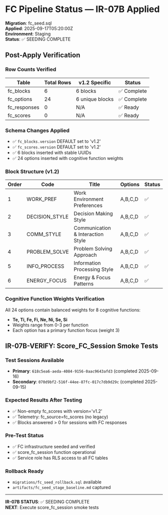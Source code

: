 # FC Pipeline Status — IR-07B Applied

**Migration**: fc_seed.sql  
**Applied**: 2025-09-17T05:20:00Z  
**Environment**: Staging  
**Status**: ✅ SEEDING COMPLETE

## Post-Apply Verification

### Row Counts Verified
| Table | Total Rows | v1.2 Specific | Status |
|-------|------------|---------------|---------|
| fc_blocks | 6 | 6 blocks | ✅ Complete |
| fc_options | 24 | 6 unique blocks | ✅ Complete |
| fc_responses | 0 | N/A | ✅ Ready |
| fc_scores | 0 | N/A | ✅ Ready |

### Schema Changes Applied
- ✅ `fc_blocks.version` DEFAULT set to 'v1.2'
- ✅ `fc_scores.version` DEFAULT set to 'v1.2'
- ✅ 6 blocks inserted with stable UUIDs
- ✅ 24 options inserted with cognitive function weights

### Block Structure (v1.2)
| Order | Code | Title | Options | Status |
|-------|------|-------|---------|---------|
| 1 | WORK_PREF | Work Environment Preferences | A,B,C,D | ✅ |
| 2 | DECISION_STYLE | Decision Making Style | A,B,C,D | ✅ |
| 3 | COMM_STYLE | Communication & Interaction Style | A,B,C,D | ✅ |
| 4 | PROBLEM_SOLVE | Problem Solving Approach | A,B,C,D | ✅ |
| 5 | INFO_PROCESS | Information Processing Style | A,B,C,D | ✅ |
| 6 | ENERGY_FOCUS | Energy & Focus Patterns | A,B,C,D | ✅ |

### Cognitive Function Weights Verification
All 24 options contain balanced weights for 8 cognitive functions:
- **Te, Ti, Fe, Fi, Ne, Ni, Se, Si**
- Weights range from 0-3 per function
- Each option has a primary function focus (weight 3)

## IR-07B-VERIFY: Score_FC_Session Smoke Tests

### Test Sessions Available
- **Primary**: `618c5ea6-aeda-4084-9156-0aac9643afd3` (completed 2025-09-16)
- **Secondary**: `070d9bf2-516f-44ee-87fc-017c7db9d29c` (completed 2025-09-15)

### Expected Results After Testing
- ✅ Non-empty fc_scores with version='v1.2'
- ✅ Telemetry: fc_source=fc_scores (no legacy)
- ✅ Blocks answered > 0 for sessions with FC responses

### Pre-Test Status
- ✅ FC infrastructure seeded and verified
- ✅ score_fc_session function operational
- ✅ Service role has RLS access to all FC tables

### Rollback Ready
- `migrations/fc_seed_rollback.sql` available
- `artifacts/fc_seed_stage_baseline.md` captured

---
**IR-07B STATUS**: ✅ SEEDING COMPLETE  
**NEXT**: Execute score_fc_session smoke tests